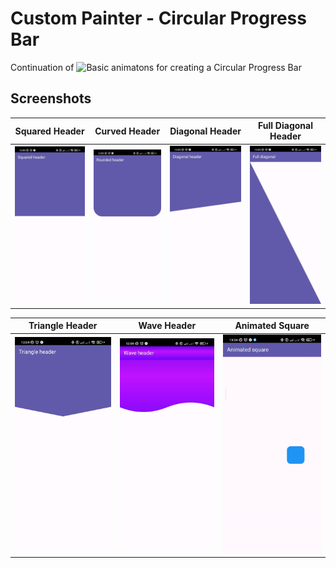 # Custom Painter - Circular Progress Bar

Continuation of ![Basic animatons](https://github.com/IvanLpJc/Flutter-Basic-Animations) for creating a Circular Progress Bar

## Screenshots
| Squared Header | Curved Header | Diagonal Header | Full Diagonal Header
|---|---|---|---|
| <img src="https://github.com/IvanLpJc/Flutter-Basic-Animations/blob/main/screenshots/squared_header.jpeg" width=200px> | <img src="https://github.com/IvanLpJc/Flutter-Basic-Animations/blob/main/screenshots/curved_header.jpeg" width=200px> | <img src="https://github.com/IvanLpJc/Flutter-Basic-Animations/blob/main/screenshots/diagonal_header.jpeg" width=200px> | <img src="https://github.com/IvanLpJc/Flutter-Basic-Animations/blob/main/screenshots/full_diagonal.jpeg" width=200px> |

| Triangle Header | Wave Header | Animated Square |
|---|---|---|
| <img src="https://github.com/IvanLpJc/Flutter-Basic-Animations/blob/main/screenshots/triangle_header.jpeg" width=200px> | <img src="https://github.com/IvanLpJc/Flutter-Basic-Animations/blob/main/screenshots/wave_header.jpeg" width=200px> | <img src="https://github.com/IvanLpJc/Flutter-Basic-Animations/blob/main/screenshots/animated_square.gif" width=200px> |